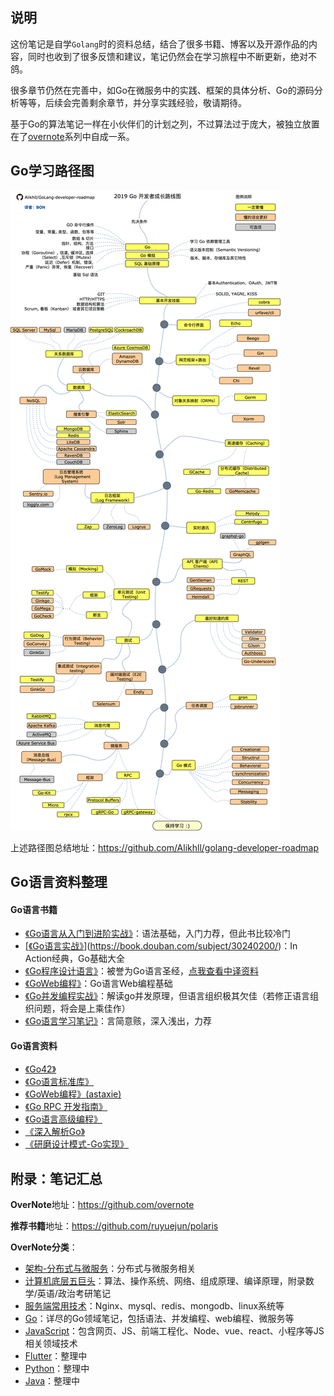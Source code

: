 ## 说明

这份笔记是自学`Golang`时的资料总结，结合了很多书籍、博客以及开源作品的内容，同时也收到了很多反馈和建议，笔记仍然会在学习旅程中不断更新，绝对不鸽。  

很多章节仍然在完善中，如Go在微服务中的实践、框架的具体分析、Go的源码分析等等，后续会完善剩余章节，并分享实践经验，敬请期待。  

基于Go的算法笔记一样在小伙伴们的计划之列，不过算法过于庞大，被独立放置在了[overnote](https://github.com/overnote)系列中自成一系。 

## Go学习路径图

![](./images/Golang/golang-developer-roadmap-zh-CN.png) 

上述路径图总结地址：https://github.com/Alikhll/golang-developer-roadmap

## Go语言资料整理

#### Go语言书籍

- [《Go语言从入门到进阶实战》](https://book.douban.com/subject/30240200/)：语法基础，入门力荐，但此书比较冷门
- [[《Go语言实战》](https://book.douban.com/subject/27015617/)](https://book.douban.com/subject/30240200/)：In Action经典，Go基础大全
- [《Go程序设计语言》](https://book.douban.com/subject/27044219/)：被誉为Go语言圣经，[点我查看中译资料](https://github.com/gopl-zh/gopl-zh.github.com)
- [《GoWeb编程》](https://book.douban.com/subject/27204133/)：Go语言Web编程基础
- [《Go并发编程实战》](https://book.douban.com/subject/27016236/)：解读go并发原理，但语言组织极其欠佳（若修正语言组织问题，将会是上乘佳作）
- [《Go语言学习笔记》](https://book.douban.com/subject/26832468/)：言简意赅，深入浅出，力荐

#### Go语言资料

- [《Go42》](https://github.com/ffhelicopter/Go42)
- [《Go语言标准库》](https://github.com/polaris1119/The-Golang-Standard-Library-by-Example)
- [《GoWeb编程》(astaxie)](https://github.com/astaxie/build-web-application-with-golang)
- [《Go RPC 开发指南》](https://github.com/smallnest/go-rpc-programming-guide)
- [《Go语言高级编程》](https://github.com/chai2010/advanced-go-programming-book)
- [《深入解析Go》](https://github.com/tiancaiamao/go-internals)
- [《研磨设计模式-Go实现》](https://github.com/senghoo/golang-design-pattern)


## 附录：笔记汇总

**OverNote**地址：https://github.com/overnote   

**推荐书籍**地址：https://github.com/ruyuejun/polaris  

**OverNote分类**：  
- [架构-分布式与微服务](https://github.com/overnote/architecture/)：分布式与微服务相关
- [计算机底层五巨头](https://github.com/overnote/fivex)：算法、操作系统、网络、组成原理、编译原理，附录数学/英语/政治考研笔记
- [服务端常用技术](https://github.com/overnote/serverside)：Nginx、mysql、redis、mongodb、linux系统等
- [Go](https://github.com/overnote/golang)：详尽的Go领域笔记，包括语法、并发编程、web编程、微服务等
- [JavaScript](https://github.com/overnote/javascript)：包含网页、JS、前端工程化、Node、vue、react、小程序等JS相关领域技术
- [Flutter](https://github.com/overnote/flutter)：整理中
- [Python](https://github.com/overnote/python)：整理中
- [Java](https://github.com/overnote/java)：整理中

